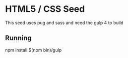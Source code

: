 HTML5 / CSS Seed
================

This seed uses pug and sass and need the gulp 4 to build


Running
-------

npm install
$(npm bin)/gulp
